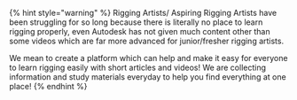 
{% hint style="warning" %}
Rigging Artists/ Aspiring Rigging Artists have been struggling for so long because there is literally no place to learn rigging properly, even Autodesk has not given much content other than some videos which are far more advanced for junior/fresher rigging artists.

We mean to create a platform which can help and make it easy for everyone to learn rigging easily with short articles and videos! We are collecting information and study materials everyday to help you find everything at one place!
{% endhint %}

